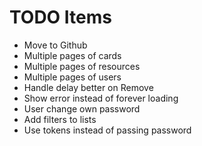 TODO Items
===
 * Move to Github
 * Multiple pages of cards
 * Multiple pages of resources
 * Multiple pages of users
 * Handle delay better on Remove
 * Show error instead of forever loading
 * User change own password
 * Add filters to lists
 * Use tokens instead of passing password
